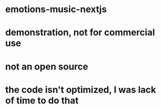 # emotions-music-nextjs
# demonstration, not for commercial use
# not an open source
# the code isn't optimized, I was lack of time to do that